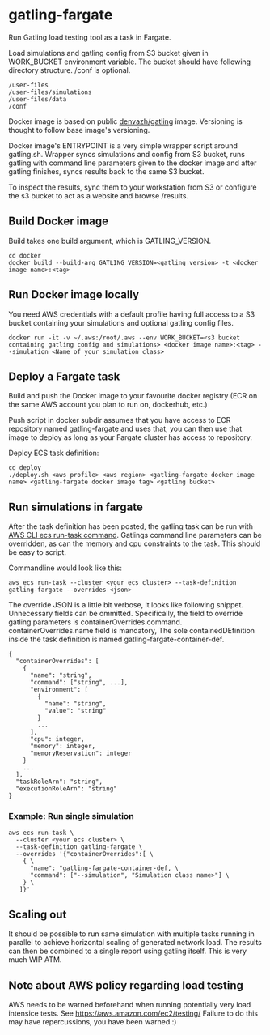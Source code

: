 # gatling-fargate
Run Gatling load testing tool as a task in Fargate.

Load simulations and gatling config from S3 bucket given in WORK_BUCKET environment variable. The bucket should have following directory structure. /conf is optional.

```
/user-files
/user-files/simulations
/user-files/data
/conf
```

Docker image is based on public [denvazh/gatling](https://hub.docker.com/r/denvazh/gatling/) image. Versioning is thought to follow base image's versioning.

Docker image's ENTRYPOINT is a very simple wrapper script around gatling.sh. Wrapper syncs simulations and config from S3 bucket, runs gatling with command line parameters given to the docker image and after gatling finishes, syncs results back to the same S3 bucket.

To inspect the results, sync them to your workstation from S3 or configure the s3 bucket to act as a website and browse /results.

## Build Docker image

Build takes one build argument, which is GATLING_VERSION.

```
cd docker
docker build --build-arg GATLING_VERSION=<gatling version> -t <docker image name>:<tag>
```

## Run Docker image locally


You need AWS credentials with a default profile having full access to a S3 bucket containing your simulations and optional gatling config files.

 ```
 docker run -it -v ~/.aws:/root/.aws --env WORK_BUCKET=<s3 bucket containing gatling config and simulations> <docker image name>:<tag> --simulation <Name of your simulation class>
 ```

## Deploy a Fargate task

Build and push the Docker image to your favourite docker registry (ECR on the same AWS account you plan to run on, dockerhub, etc.)

Push script in docker subdir assumes that you have access to ECR repository named gatling-fargate and uses that, you can then use that image to deploy as long as your Fargate cluster has access to repository.

Deploy ECS task definition:
```
cd deploy
./deploy.sh <aws profile> <aws region> <gatling-fargate docker image name> <gatling-fargate docker image tag> <gatling bucket>
```

## Run simulations in fargate

After the task definition has been posted, the gatling task can be run with [AWS CLI ecs run-task command](https://docs.aws.amazon.com/cli/latest/reference/ecs/run-task.html). Gatlings command line parameters can be overridden, as can the memory and cpu constraints to the task. This should be easy to script.

Commandline would look like this:

```
aws ecs run-task --cluster <your ecs cluster> --task-definition gatling-fargate --overrides <json>
```

The override JSON is a little bit verbose, it looks like following snippet. Unnecessary fields can be ommitted. Specifically, the field to override gatling parameters is containerOverrides.command. containerOverrides.name field is mandatory, The sole containedDEfinition inside the task definition is named gatling-fargate-container-def.

```
{
  "containerOverrides": [
    {
      "name": "string",
      "command": ["string", ...],
      "environment": [
        {
          "name": "string",
          "value": "string"
        }
        ...
      ],
      "cpu": integer,
      "memory": integer,
      "memoryReservation": integer
    }
    ...
  ],
  "taskRoleArn": "string",
  "executionRoleArn": "string"
}
```

### Example: Run single simulation

```
aws ecs run-task \
  --cluster <your ecs cluster> \
  --task-definition gatling-fargate \
  --overrides '{"containerOverrides":[ \
    { \
      "name": "gatling-fargate-container-def, \
      "command": ["--simulation", "Simulation class name>"] \
    } \
   ]}'
```

## Scaling out

It should be possible to run same simulation with multiple tasks running in parallel to achieve horizontal scaling of generated network load. The results can then be combined to a single report using gatling itself. This is very much WIP ATM.

## Note about AWS policy regarding load testing

AWS needs to be warned beforehand when running potentially very load intensice tests. See https://aws.amazon.com/ec2/testing/ Failure to do this may have repercussions, you have been warned :)
